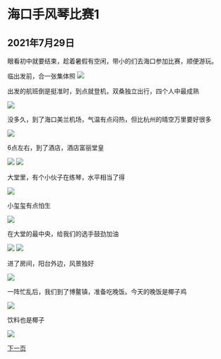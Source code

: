 海口手风琴比赛1
=======================

2021年7月29日
-----------------------
眼看初中就要结束，趁着暑假有空闲，带小的们去海口参加比赛，顺便游玩。

临出发前，合一张集体照
![]({{site.url}}/assets/blog-images/20210729/1-1.jpg)

出发的航班倒是挺准时，到点就登机，双桑独立出行，四个人中最成熟

![]({{site.url}}/assets/blog-images/20210729/1-2.jpg)

没多久，到了海口美兰机场，气温有点闷热，但比杭州的晴空万里要好很多

![]({{site.url}}/assets/blog-images/20210729/1-3.jpg)

6点左右，到了酒店，酒店富丽堂皇

![]({{site.url}}/assets/blog-images/20210729/1-4.jpg)
![]({{site.url}}/assets/blog-images/20210729/1-5.jpg)

大堂里，有个小伙子在练琴，水平相当了得

![]({{site.url}}/assets/blog-images/20210729/1-6.jpg)

小玺玺有点怕生

![]({{site.url}}/assets/blog-images/20210729/1-7.jpg)

在大堂的最中央，给我们的选手鼓劲加油

![]({{site.url}}/assets/blog-images/20210729/1-8.jpg)
![]({{site.url}}/assets/blog-images/20210729/1-9.jpg)

进了房间，阳台外边，风景独好

![]({{site.url}}/assets/blog-images/20210729/1-10.jpg)

一阵忙乱后，我们到了博鳌镇，准备吃晚饭。今天的晚饭是椰子鸡

![]({{site.url}}/assets/blog-images/20210729/1-12.jpg)

饮料也是椰子

![]({{site.url}}/assets/blog-images/20210729/1-13.jpg)

[下一页](/2021/07/30/海口手风琴比赛2.html)
